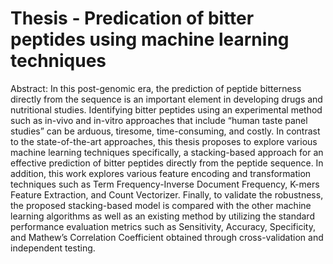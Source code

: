 # Thesis - Predication of bitter peptides using machine learning techniques
Abstract:
In this post-genomic era, the prediction of peptide bitterness directly from the sequence is an important element in developing drugs and nutritional studies. Identifying bitter peptides using an experimental method such as in-vivo and in-vitro approaches that include “human taste panel studies” can be arduous, tiresome, time-consuming, and costly. In contrast to the state-of-the-art approaches, this thesis proposes to explore various machine learning techniques specifically, a stacking-based approach for an effective prediction of bitter peptides directly from the peptide sequence. In addition, this work explores various feature encoding and transformation techniques such as Term Frequency-Inverse Document Frequency, K-mers Feature Extraction, and Count Vectorizer. Finally, to validate the robustness, the proposed stacking-based model is compared with the other machine learning algorithms as well as an existing method by utilizing the standard performance evaluation metrics such as Sensitivity, Accuracy, Specificity, and Mathew’s Correlation Coefficient obtained through cross-validation and independent testing.
